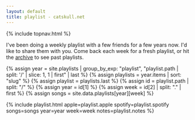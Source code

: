 ```yaml
---
layout: default
title: playlist - catskull.net
---
```

{% include topnav.html %}

I've been doing a weekly playlist with a few friends for a few years now. I'd like to share them with you. Come back each week for a fresh playlist, or hit the [archive](/playlist/archive/) to see past playlists.

{% assign year = site.playlists | group_by_exp: "playlist", "playlist.path | split: '/' | slice: 1, 1 | first" | last %}
{% assign playlists = year.items | sort: "slug" %}
{% assign playlist = playlists.last %}
{% assign id = playlist.path | split: "/" %}
{% assign year = id[1] %}
{% assign week = id[2] | split: "." | first %}
{% assign songs = site.data.playlists[year][week] %}

{% include playlist.html apple=playlist.apple spotify=playlist.spotify songs=songs year=year week=week notes=playlist.notes %}
